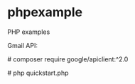 # phpexample
PHP examples

Gmail API:

\# composer require google/apiclient:^2.0

\# php quickstart.php
